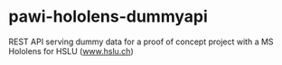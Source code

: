 # pawi-hololens-dummyapi
REST API serving dummy data for a proof of concept project with a MS Hololens for HSLU (www.hslu.ch)
